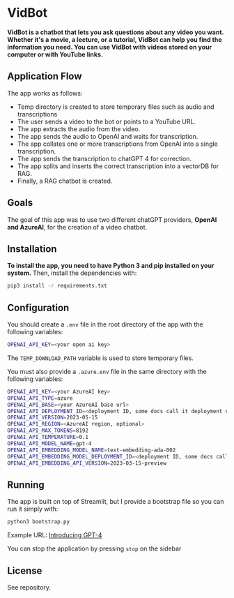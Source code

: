# VidBot

**VidBot is a chatbot that lets you ask questions about any video you want. Whether it's a movie, a lecture, or a tutorial, VidBot can help you find the information you need. You can use VidBot with videos stored on your computer or with YouTube links.**

## Application Flow

The app works as follows:

- Temp directory is created to store temporary files such as audio and transcriptions
- The user sends a video to the bot or points to a YouTube URL.
- The app extracts the audio from the video.
- The app sends the audio to OpenAI and waits for transcription.
- The app collates one or more transcriptions from OpenAI into a single transcription.
- The app sends the transcription to chatGPT 4 for correction.
- The app splits and inserts the correct transcription into a vectorDB for RAG.
- Finally, a RAG chatbot is created.

## Goals

The goal of this app was to use two different chatGPT providers, **OpenAI and AzureAI**, for the creation of a video chatbot.

## Installation

**To install the app, you need to have Python 3 and pip installed on your system.** Then, install the dependencies with:

```bash
pip3 install -r requirements.txt
```

## Configuration

You should create a `.env` file in the root directory of the app with the following variables:

```bash
OPENAI_API_KEY=<your open ai key>
```

The `TEMP_DOWNLOAD_PATH` variable is used to store temporary files.

You must also provide a `.azure.env` file in the same directory with the following variables:

```bash
OPENAI_API_KEY=<your AzureAI key>
OPENAI_API_TYPE=azure
OPENAI_API_BASE=<your AzureAI base url>
OPENAI_API_DEPLOYMENT_ID=<deployment ID, some docs call it deployment name>
OPENAI_API_VERSION=2023-05-15
OPENAI_API_REGION=<AzureAI region, optional>
OPENAI_API_MAX_TOKENS=8192
OPENAI_API_TEMPERATURE=0.1
OPENAI_API_MODEL_NAME=gpt-4
OPENAI_API_EMBEDDING_MODEL_NAME=text-embedding-ada-002
OPENAI_API_EMBEDDING_MODEL_DEPLOYMENT_ID=<deployment ID, some docs call it deployment name>
OPENAI_API_EMBEDDING_API_VERSION=2023-03-15-preview
```

## Running

The app is built on top of Streamlit, but I provide a bootstrap file so you can run it simply with:

```bash
python3 bootstrap.py
```

Example URL: [Introducing GPT-4](https://youtu.be/--khbXchTeE?si=O2DtXx8fcb0H4bta)

You can stop the application by pressing `stop` on the sidebar

## License

See repository.
